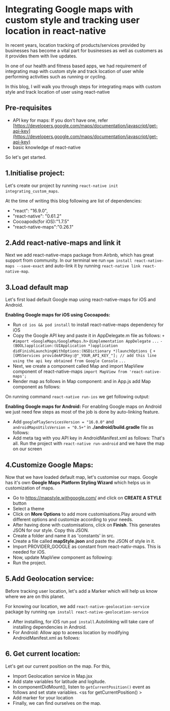 # Integrating Google maps with custom style and tracking user location in react-native

In recent years, location tracking of products/services provided by businesses has become a vital part for businesses as well as customers as it provides them with live updates.

In one of our health and fitness based apps, we had requirement of integrating map with custom style and track location of user while performing activities such as running or cycling.

In this blog, I will walk you through steps for integrating maps with custom style and track location of user using react-native

## Pre-requisites

- API key for maps: If you don't have one, refer [https://developers.google.com/maps/documentation/javascript/get-api-key](https://developers.google.com/maps/documentation/javascript/get-api-key)
- basic knowledge of react-native

So let's get started.

## 1.Initialise project:

Let's create our project by running
`react-native init integrating_custom_maps`.

At the time of writing this blog following are list of dependencies:

- "react": "16.9.0",
- "react-native": "0.61.2"
- Cocoapods(for iOS):"1.7.5"
- "react-native-maps":"0.26.1"

## 2.Add react-native-maps and link it

Next we add react-native-maps package from Airbnb, which has great support from community. In our terminal we run
`npm install react-native-maps --save-exact` and auto-link it by running `react-native link react-native-map`.

## 3.Load default map

Let's first load default Google map using react-native-maps for iOS and Android.

**Enabling Google maps for iOS using Cocoapods:**

- Run `cd ios && pod install` to install react-native-maps dependency for iOS
- Copy the Google API key and paste it in AppDelegate.m file as follows:
  `+ #import <GoogleMaps/GoogleMaps.h>`
  `@implementation AppDelegate`
  `...`
  `- (BOOL)application:(UIApplication *)application didFinishLaunchingWithOptions:(NSDictionary *)launchOptions {`
  `+ [GMSServices provideAPIKey:@"_YOUR_API_KEY_"]; // add this line using the api key obtained from Google Console`
  `...`
- Next, we create a component called Map and import MapView component of react-native-maps
  `import MapView from 'react-native-maps';`
- Render map as follows in Map component:
  <ss of map.jsx>
  and in App.js add Map component as follows:
  <ss of App.js>

On running command `react-native run-ios` we get following output:
<ss of ios simulator with map>

**Enabling Google maps for Android:**
For enabling Google maps on Android we just need few steps as most of the job is done by auto-linking feature.

- Add `googlePlayServicesVersion = "16.0.0"` and `androidMapsUtilsVersion = "0.5+"` in **./android/build.gradle** file as follows:
  <ss for build.gradle>
- Add meta tag with you API key in AndroidManifest.xml as follows:
  <ss for AndroidManifest.xml>
  That's all. Run the project with `react-native run-android` and we have the map on our screen
  <ss for android map>

## 4.Customize Google Maps:

Now that we have loaded default map, let's customise our maps. Google has it's own **Google Maps Platform Styling Wizard** which helps us in customization of maps.

- Go to https://mapstyle.withgoogle.com/ and click on **CREATE A STYLE** button
- Select a theme
- Click on **More Options** to add more customisations.Play around with different options and customize according to your needs.
- After having done with customisations, click on **Finish**. This generates JSON for our style. Copy this JSON.
- Create a folder and name it as 'constants' in src.
- Create a file called **mapStyle.json** and paste the JSON of style in it.
- Import PROVIDER_GOOGLE as constant from react-nativ-maps. This is needed for iOS.
- Now, update MapView component as following:
  <ss for MapView>
- Run the project.
  <ss for ios with custom map>

## 5.Add Geolocation service:

Before tracking user location, let's add a Marker which will help us know where we are on this planet.

For knowing our location, we add `react-native-geolocation-service` package by running
`npm install react-native-geolocation-service`

- After installing, for iOS run `pod install`.Autolinking will take care of installing dependencies in Android.
- For Android: Allow app to aceess location by modifying AndroidManifest.xml as follows:
  <ss for android manifest location permission>

## 6. Get current location:

Let's get our current position on the map. For this,

- Import Geolocation service in Map.jsx
  <ss for geolocation>
- Add state variables for latitude and logitude.
- In componentDidMount(), listen to `getCurrentPosition()` event as follows and set state variables.
  <ss for getCurrentPosition() >
- Add marker for your location
  <ss for marker code>
- Finally, we can find ourselves on the map.
  <ss for marker on map>

